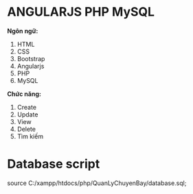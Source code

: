# ANGULARJS PHP MySQL
<b>Ngôn ngữ:</b> 
1. HTML 
2. CSS 
3. Bootstrap 
4. Angularjs
5. PHP
6. MySQL


<b>Chức năng:</b> 
1. Create 
2. Update 
3. View 
4. Delete
5. Tìm kiếm


# Database script
source C:/xampp/htdocs/php/QuanLyChuyenBay/database.sql;